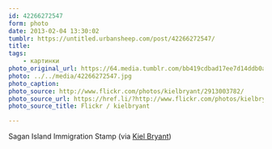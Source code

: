 ```yaml
---
id: 42266272547
form: photo
date: 2013-02-04 13:30:02
tumblr: https://untitled.urbansheep.com/post/42266272547/
title:
tags:
    - картинки
photo_original_url: https://64.media.tumblr.com/bb419cdbad17ee7d14ddb0a0b88be8e5/tumblr_ky27282iPU1qz4wzio1_r1_1280.jpg
photo: ../../media/42266272547.jpg
photo_caption:
photo_source: http://www.flickr.com/photos/kielbryant/2913003782/
photo_source_url: https://href.li/?http://www.flickr.com/photos/kielbryant/2913003782/
photo_source_title: Flickr / kielbryant

---
```


<p>Sagan Island Immigration Stamp (via <a href="http://www.flickr.com/photos/kielbryant/2913003782/">Kiel Bryant</a>)</p>
